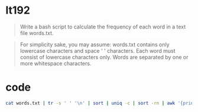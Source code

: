 # lt192
> Write a bash script to calculate the frequency of each word in a text file words.txt.

> For simplicity sake, you may assume:
> words.txt contains only lowercase characters and space ' ' characters.
Each word must consist of lowercase characters only.
Words are separated by one or more whitespace characters.

# code
```bash
cat words.txt | tr -s ' ' '\n' | sort | uniq -c | sort -rn | awk '{print $2,$1}'
```